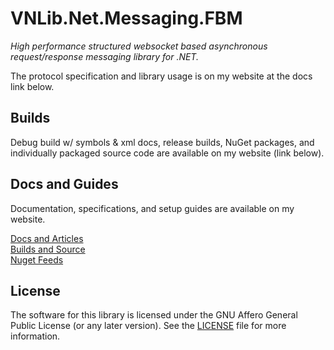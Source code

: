 # VNLib.Net.Messaging.FBM

*High performance structured websocket based asynchronous request/response messaging library for .NET.*  

The protocol specification and library usage is on my website at the docs link below.

## Builds
Debug build w/ symbols & xml docs, release builds, NuGet packages, and individually packaged source code are available on my website (link below).  

## Docs and Guides
Documentation, specifications, and setup guides are available on my website.

[Docs and Articles](https://www.vaughnnugent.com/resources/software/articles?tags=docs,_VNLib.Net.Messaging.FBM)  
[Builds and Source](https://www.vaughnnugent.com/resources/software/modules/VNLib.Core)  
[Nuget Feeds](https://www.vaughnnugent.com/resources/software/modules)  

## License
The software for this library is licensed under the GNU Affero General Public License (or any later version). See the [LICENSE](LICENSE.txt) file for more information.
